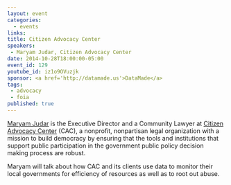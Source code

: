 ```yaml
---
layout: event
categories: 
  - events
links:
title: Citizen Advocacy Center
speakers: 
 - Maryam Judar, Citizen Advocacy Center
date: 2014-10-28T18:00:00-05:00
event_id: 129
youtube_id: iz1o9OVuzjk
sponsor: <a href='http://datamade.us'>DataMade</a>
tags: 
 - advocacy
 - foia
published: true
---
```


[Maryam Judar](http://www.citizenadvocacycenter.org/maryam-judar.html) is the Executive Director and a Community Lawyer at [Citizen Advocacy Center](http://www.citizenadvocacycenter.org/) (CAC), a nonprofit, nonpartisan legal organization with a mission to build democracy by ensuring that the tools and institutions that support public participation in the government public policy decision making process are robust.  

Maryam will talk about how CAC and its clients use data to monitor their local governments for efficiency of resources as well as to root out abuse.  